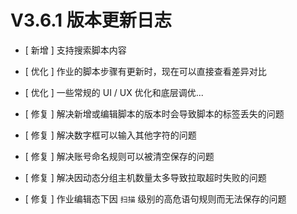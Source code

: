 # V3.6.1 版本更新日志



- [ 新增 ] 支持搜索脚本内容


- [ 优化 ] 作业的脚本步骤有更新时，现在可以直接查看差异对比
- [ 优化 ] 一些常规的 UI / UX 优化和底层调优...


- [ 修复 ] 解决新增或编辑脚本的版本时会导致脚本的标签丢失的问题
- [ 修复 ] 解决数字框可以输入其他字符的问题
- [ 修复 ] 解决账号命名规则可以被清空保存的问题
- [ 修复 ] 解决因动态分组主机数量太多导致拉取超时失败的问题
- [ 修复 ] 作业编辑态下因 `扫描` 级别的高危语句规则而无法保存的问题
